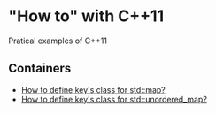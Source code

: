 # "How to" with C++11
Pratical examples of C++11
## Containers
* [How to define key's class for std::map?](./learn_map.cpp)
* [How to define key's class for std::unordered_map?](./learn_unordered_map.cpp)